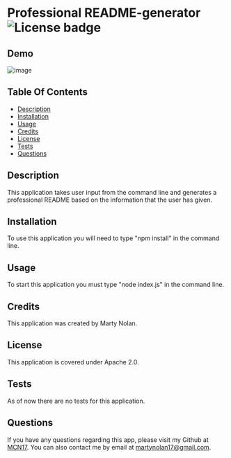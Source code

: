
  
  # Professional README-generator ![License badge](https://camo.githubusercontent.com/55056d83628fa4aae93c5790e8641e6d6998b138dae009c0854f4efaae440520/68747470733a2f2f696d672e736869656c64732e696f2f707970692f6c2f436f766572616765)
  
  ## Demo
  ![image](https://user-images.githubusercontent.com/104735194/181355294-ddaaafc8-002d-45ae-8ac8-b616ee0c9f22.png)

  ## Table Of Contents
  * [Description](#Description)
  * [Installation](#Installation)
  * [Usage](#Usage)
  * [Credits](#Creits)
  * [License](#license)
  * [Tests](#Tests)
  * [Questions](#Questions)

  ## Description 
  This application takes user input from the command line and generates a professional README based on the information that the user has given.

  ## Installation
  To use this application you will need to type "npm install" in the command line.

  ## Usage
  To start this application you must type "node index.js" in the command line.

  ## Credits
  This application was created by Marty Nolan.

  ## License
  This application is covered under Apache 2.0.

  ## Tests
  As of now there are no tests for this application.

  ## Questions
  If you have any questions regarding this app, please visit my Github at [MCN17](https://github.com/MCN17). You can also contact me by email at martynolan17@gmail.com.

